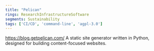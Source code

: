 ```yaml
---
title: "Pelican"
rings: ResearchInfrastructureSoftware
segments: Sustainability
tags: ['CI/CD', 'command-line', 'agpl-3.0']
---
```

https://blog.getpelican.com/
A static site generator written in Python, designed for building content-focused websites.
